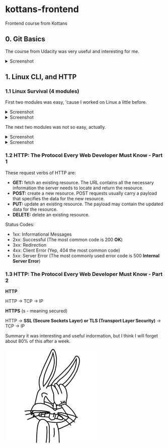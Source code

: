 # kottans-frontend
Frontend course from Kottans

## 0. Git Basics

The course from Udacity was very useful and interesting for me.
<details>
  <summary>Screenshot</summary>
  
  ![image of finished course on Udacity](https://github.com/WEremite/kottans-frontend/blob/main/Images/Udacity-git-course.png)
  
</details>

## 1. Linux CLI, and HTTP
### 1.1 Linux Survival (4 modules)

First two modules was easy, 'cause I worked on Linux a little before.
<details>
    <summary>Screenshot</summary>
  
![Linux Susvival Quiz 1](https://github.com/WEremite/kottans-frontend/blob/main/task_linux_cli/quiz_1.png)

</details>
  
<details>
  <summary>Screenshot</summary>
  
![Linux Susvival Quiz 2](https://github.com/WEremite/kottans-frontend/blob/main/task_linux_cli/quiz_2.png)

</details>

The next two modules was not so easy, actually. 


<details>
    <summary>Screenshot</summary>
  
![Linux Susvival Quiz 3](https://github.com/WEremite/kottans-frontend/blob/main/task_linux_cli/quiz_3.png)

</details>
  
<details>
  <summary>Screenshot</summary>
  
![Linux Susvival Quiz 4](https://github.com/WEremite/kottans-frontend/blob/main/task_linux_cli/quiz_4.png)

</details>

### 1.2 HTTP: The Protocol Every Web Developer Must Know - Part 1

These request verbs of HTTP are:

* __GET:__ fetch an existing resource. The URL contains all the necessary information the server needs to locate and return the resource.
* __POST:__ create a new resource. POST requests usually carry a payload that specifies the data for the new resource.
* __PUT:__ update an existing resource. The payload may contain the updated data for the resource.
* __DELETE:__ delete an existing resource.

Status Codes:

* 1xx: Informational Messages
* 2xx: Successful (The most common code is 200 __OK__)
* 3xx: Redirection
* 4xx: Client Error (Yep, 404 the most common code)
* 5xx: Server Error (The most commonly used error code is 500 __Internal Server Error__)


### 1.3 HTTP: The Protocol Every Web Developer Must Know - Part 2

__HTTP__

HTTP -> TCP -> IP

__HTTPS__ (s - meaning secured)

HTTP -> __SSL (Secure Sockets Layer) or TLS (Transport Layer Security)__ -> TCP -> IP


Summary it was interesting and useful indormation, but I think I will forget about 80% of this after a week.
  
![Bunny Facepalm](https://github.com/WEremite/kottans-frontend/blob/main/Images/Bunny-Facepalm.png)

